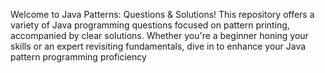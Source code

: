 Welcome to Java Patterns: Questions & Solutions! This repository offers a variety of Java programming questions focused on pattern printing, accompanied by clear solutions. Whether you're a beginner honing your skills or an expert revisiting fundamentals, dive in to enhance your Java pattern programming proficiency

